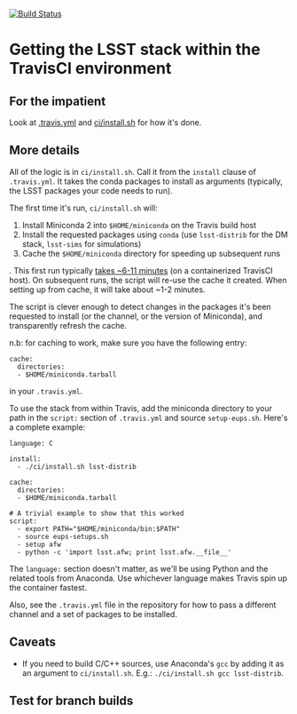 [![Build Status](https://travis-ci.org/mjuric/lsst-travis-demo.svg?branch=master)](https://travis-ci.org/mjuric/lsst-travis-demo)

# Getting the LSST stack within the TravisCI environment

## For the impatient

Look at [.travis.yml](.travis.yml) and [ci/install.sh](ci/install.sh) for how it's done.

## More details

All of the logic is in `ci/install.sh`. Call it from the `install` clause of
`.travis.yml`.  It takes the conda packages to install as arguments
(typically, the LSST packages your code needs to run).

The first time it's run, `ci/install.sh` will:

 1. Install Miniconda 2 into `$HOME/miniconda` on the Travis build host
 1. Install the requested packages using `conda` (use `lsst-distrib` for the DM stack, `lsst-sims` for simulations)
 1. Cache the `$HOME/miniconda` directory for speeding up subsequent runs

. This first run typically [takes ~6-11 minutes](https://travis-ci.org/mjuric/lsst-travis-demo)
(on a containerized TravisCI host).  On subsequent runs, the script will
re-use the cache it created.  When setting up from cache, it will take about
~1-2 minutes.

The script is clever enough to detect changes in the packages it's been
requested to install (or the channel, or the version of Miniconda), and
transparently refresh the cache.

n.b: for caching to work, make sure you have the following entry:
```
cache:
  directories:
  - $HOME/miniconda.tarball
```
in your `.travis.yml`. 

To use the stack from within Travis, add the miniconda directory to your path in the
`script:` section of `.travis.yml` and source `setup-eups.sh`. Here's a complete example:
```
language: C

install:
  - ./ci/install.sh lsst-distrib

cache:
  directories:
  - $HOME/miniconda.tarball

# A trivial example to show that this worked
script:
  - export PATH="$HOME/miniconda/bin:$PATH"
  - source eups-setups.sh
  - setup afw
  - python -c 'import lsst.afw; print lsst.afw.__file__'
```

The `language:` section doesn't matter, as we'll be using Python and the
related tools from Anaconda.  Use whichever language makes Travis spin up
the container fastest.

Also, see the `.travis.yml` file in the repository for how to pass a different
channel and a set of packages to be installed.

## Caveats

* If you need to build C/C++ sources, use Anaconda's `gcc` by adding it
  as an argument to `ci/install.sh`. E.g.: `./ci/install.sh gcc lsst-distrib`.

## Test for branch builds
